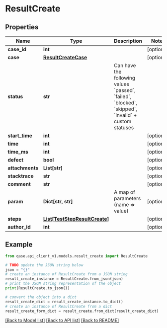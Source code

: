 # ResultCreate


## Properties

Name | Type | Description | Notes
------------ | ------------- | ------------- | -------------
**case_id** | **int** |  | [optional] 
**case** | [**ResultCreateCase**](ResultCreateCase.md) |  | [optional] 
**status** | **str** | Can have the following values &#x60;passed&#x60;, &#x60;failed&#x60;, &#x60;blocked&#x60;, &#x60;skipped&#x60;, &#x60;invalid&#x60; + custom statuses | 
**start_time** | **int** |  | [optional] 
**time** | **int** |  | [optional] 
**time_ms** | **int** |  | [optional] 
**defect** | **bool** |  | [optional] 
**attachments** | **List[str]** |  | [optional] 
**stacktrace** | **str** |  | [optional] 
**comment** | **str** |  | [optional] 
**param** | **Dict[str, str]** | A map of parameters (name &#x3D;&gt; value) | [optional] 
**steps** | [**List[TestStepResultCreate]**](TestStepResultCreate.md) |  | [optional] 
**author_id** | **int** |  | [optional] 

## Example

```python
from qase.api_client_v1.models.result_create import ResultCreate

# TODO update the JSON string below
json = "{}"
# create an instance of ResultCreate from a JSON string
result_create_instance = ResultCreate.from_json(json)
# print the JSON string representation of the object
print(ResultCreate.to_json())

# convert the object into a dict
result_create_dict = result_create_instance.to_dict()
# create an instance of ResultCreate from a dict
result_create_form_dict = result_create.from_dict(result_create_dict)
```
[[Back to Model list]](../README.md#documentation-for-models) [[Back to API list]](../README.md#documentation-for-api-endpoints) [[Back to README]](../README.md)


